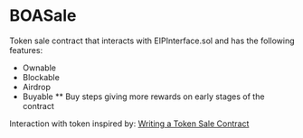 # BOASale
Token sale contract that interacts with EIPInterface.sol and has the following features:
* Ownable
* Blockable
* Airdrop
* Buyable
** Buy steps giving more rewards on early stages of the contract

Interaction with token inspired by:
[Writing a Token Sale Contract](https://programtheblockchain.com/posts/2018/02/02/writing-a-token-sale-contract/)

